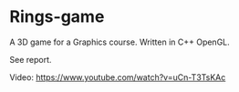 # Rings-game
A 3D game for a Graphics course. Written in C++ OpenGL.

See report.

Video: https://www.youtube.com/watch?v=uCn-T3TsKAc

